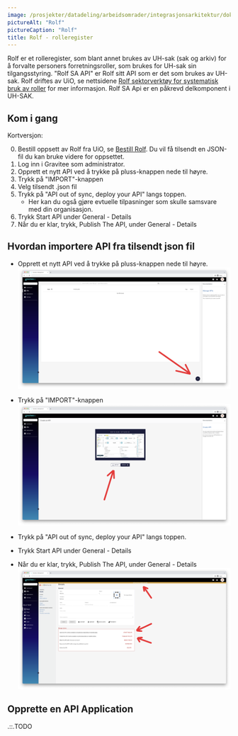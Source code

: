 ```yaml
---
image: /prosjekter/datadeling/arbeidsomrader/integrasjonsarkitektur/dokumentasjon/teknisk-plattform/figurer/rolf-picture.png
pictureAlt: "Rolf"
pictureCaption: "Rolf"
title: Rolf - rolleregister
---
```

Rolf er et rolleregister, som blant annet brukes av UH-sak (sak og arkiv) for å forvalte personers forretningsroller, som brukes for UH-sak sin tilgangsstyring. "Rolf SA API" er Rolf sitt API som er det som brukes av UH-sak. Rolf driftes av UiO, se nettsidene [Rolf sektorverktøy for systematisk bruk av roller](https://www.uio.no/tjenester/it/adm-app/rolf) for mer informasjon. Rolf SA Api er en påkrevd delkomponent i UH-SAK.

## Kom i gang

Kortversjon:

0. Bestill oppsett av Rolf fra UiO, se [Bestill Rolf](https://www.uio.no/tjenester/it/adm-app/rolf/bestill-rolf.html). Du vil få tilsendt en JSON-fil du kan bruke videre for oppsettet.
1. Log inn i Gravitee som administrator.
2. Opprett et nytt API ved å trykke på pluss-knappen nede til høyre.
3. Trykk på "IMPORT"-knappen
4. Velg tilsendt .json fil
5. Trykk på "API out of sync, deploy your API" langs toppen.
   * Her kan du også gjøre evtuelle tilpasninger som skulle samsvare med din organisasjon.
6. Trykk Start API under General - Details
7. Når du er klar, trykk, Publish The API, under General - Details


## Hvordan importere API fra tilsendt json fil

- Opprett et nytt API ved å trykke på pluss-knappen nede til høyre.
![Importere API fra json](/datadeling/img/rolf-new-api_arrow.png)


- Trykk på "IMPORT"-knappen
![Importere API fra json](/datadeling/img/rolf-import-api_arrow.png)

- Trykk på "API out of sync, deploy your API" langs toppen.
- Trykk Start API under General - Details
- Når du er klar, trykk, Publish The API, under General - Details
![Importere API fra json](/datadeling/img/rolf-start-api_arrow.png)

## Opprette en API Application

.::.TODO
